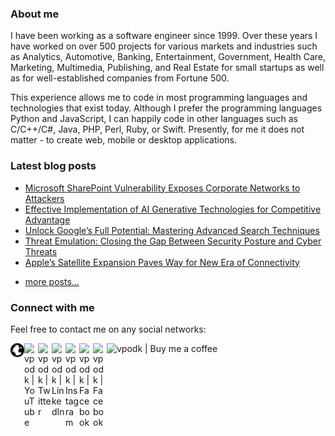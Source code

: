 ### About me

I have been working as a software engineer since 1999. Over these years I have worked on over 500 projects for various markets and industries such as Analytics, Automotive, Banking, Entertainment, Government, Health Care, Marketing, Multimedia, Publishing, and Real Estate for small startups as well as for well-established companies from Fortune 500.

This experience allows me to code in most programming languages and technologies that exist today. Although I prefer the programming languages Python and JavaScript, I can happily code in other languages such as C/C++/C#, Java, PHP, Perl, Ruby, or Swift. Presently, for me it does not matter - to create web, mobile or desktop applications.

### Latest blog posts

<!-- BLOG-POST-LIST:START -->
- [Microsoft SharePoint Vulnerability Exposes Corporate Networks to Attackers](https://medium.com/majordigest/microsoft-sharepoint-vulnerability-exposes-corporate-networks-to-attackers-6d87094d756b?source=rss-22947912adc0------2)
- [Effective Implementation of AI Generative Technologies for Competitive Advantage](https://medium.com/majordigest/effective-implementation-of-ai-generative-technologies-for-competitive-advantage-71d01ad9db9a?source=rss-22947912adc0------2)
- [Unlock Google’s Full Potential: Mastering Advanced Search Techniques](https://medium.com/majordigest/unlock-googles-full-potential-mastering-advanced-search-techniques-97c825f040a5?source=rss-22947912adc0------2)
- [Threat Emulation: Closing the Gap Between Security Posture and Cyber Threats](https://medium.com/majordigest/threat-emulation-closing-the-gap-between-security-posture-and-cyber-threats-885f4cb23b02?source=rss-22947912adc0------2)
- [Apple’s Satellite Expansion Paves Way for New Era of Connectivity](https://medium.com/majordigest/apples-satellite-expansion-paves-way-for-new-era-of-connectivity-641bff213c2b?source=rss-22947912adc0------2)
<!-- BLOG-POST-LIST:END -->
- [more posts...](https://medium.com/@vpodk)

### Connect with me
Feel free to contact me on any social networks:

[<img align="left" alt="vpodk.com" width="22px" src="https://raw.githubusercontent.com/iconic/open-iconic/master/svg/globe.svg" />][website]
[<img align="left" alt="vpodk | YouTube" width="22px" src="https://cdn.jsdelivr.net/npm/simple-icons@v3/icons/youtube.svg" />][youtube]
[<img align="left" alt="vpodk | Twitter" width="22px" src="https://cdn.jsdelivr.net/npm/simple-icons@v3/icons/twitter.svg" />][twitter]
[<img align="left" alt="vpodk | LinkedIn" width="22px" src="https://cdn.jsdelivr.net/npm/simple-icons@v3/icons/linkedin.svg" />][linkedin]
[<img align="left" alt="vpodk | Instagram" width="22px" src="https://cdn.jsdelivr.net/npm/simple-icons@v3/icons/instagram.svg" />][instagram]
[<img align="left" alt="vpodk | Facebook" width="22px" src="https://cdn.jsdelivr.net/npm/simple-icons@v3/icons/facebook.svg" />][facebook]
[<img align="left" alt="vpodk | Facebook" width="22px" src="https://cdn.jsdelivr.net/npm/simple-icons@v3/icons/medium.svg" />][medium]
[<img align="left" alt="vpodk | Buy me a coffee" height="24px" src="https://cdn.buymeacoffee.com/buttons/default-yellow.png" />][buymeacoffee]
<br>

<!-- Meta data -->
[website]: https://vpodk.com
[twitter]: https://twitter.com/vpodk
[youtube]: https://youtube.com/@vpodk
[instagram]: https://instagram.com/vpodk
[linkedin]: https://linkedin.com/in/vpodk
[facebook]: https://facebook.com/vpodk
[medium]: https://medium.com/@vpodk
[buymeacoffee]: https://www.buymeacoffee.com/vpodk
